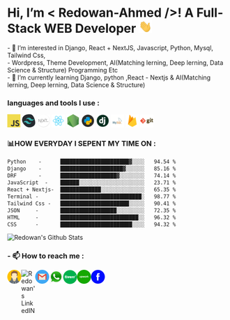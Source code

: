 <div align="left">
<h1> Hi, I’m < Redowan-Ahmed />! A Full-Stack WEB Developer <img src="https://github.com/Redowan-Ahmed/Redowan-Ahmed/blob/master/Hi.gif" width="30"></h1>
</div>
<div align="left">
- 👀 I’m interested in Django, React + NextJS, Javascript, Python, Mysql, Tailwind Css, <br/>
- Wordpress, Theme Development, AI(Matching lerning, Deep lerning, Data Science & Structure) Programming Etc <br/>
- 🌱 I’m currently learning Django, python ,React - Nextjs & AI(Matching lerning, Deep lerning, Data Science & Structure) <br/>
<div align="left">
<h3>languages and tools I use :</h3>

<code><img height="30" src="https://raw.githubusercontent.com/github/explore/80688e429a7d4ef2fca1e82350fe8e3517d3494d/topics/javascript/javascript.png"></code>
<code><img height="30" src="https://github.com/Redowan-Ahmed/Redowan-Ahmed/blob/master/Tailwind-img.png"></code>
<code><img height="30" src="https://github.com/Redowan-Ahmed/Redowan-Ahmed/blob/master/nextjs-boilerplate-logo.webp"></code>
<code><img height="30" src="https://raw.githubusercontent.com/github/explore/80688e429a7d4ef2fca1e82350fe8e3517d3494d/topics/react/react.png"></code>
<code><img height="30" src="https://raw.githubusercontent.com/github/explore/80688e429a7d4ef2fca1e82350fe8e3517d3494d/topics/nodejs/nodejs.png"></code>
<code><img height="30" src="https://github.com/Redowan-Ahmed/Redowan-Ahmed/blob/master/python.jpg"></code>
<code><img height="30" src="https://github.com/Redowan-Ahmed/Redowan-Ahmed/blob/master/django-icon-0.jpg"></code>
<code><img height="30" src="https://raw.githubusercontent.com/github/explore/80688e429a7d4ef2fca1e82350fe8e3517d3494d/topics/mysql/mysql.png"></code>
<code><img height="30" src="https://raw.githubusercontent.com/github/explore/80688e429a7d4ef2fca1e82350fe8e3517d3494d/topics/firebase/firebase.png"></code>
<code><img height="30" src="https://raw.githubusercontent.com/github/explore/80688e429a7d4ef2fca1e82350fe8e3517d3494d/topics/git/git.png"></code>
</div>
<div align="left">
<h3> 📊HOW EVERYDAY I SEPENT MY TIME ON :</h3>
<!--START_SECTION:waka-->

```text
Python    -      ██████████████████████▓░░░░   94.54 %
Django    -      ████████████████████▓░░░░░░   85.16 %
DRF       -      ██████████████████▓░░░░░░░░   74.14 %
JavaScript  -    ██████░░░░░░░░░░░░░░░░░░░░░   23.71 %
React + Nextjs-  █████████████░░░░░░░░░░░░░░   65.35 %
Terminal -       ██████████████████████████░   98.77 %
Tailwind Css -   ██████████████████████░░░░░   90.41 %
JSON     -       ██████████████████░░░░░░░░░   72.35 %
HTML     -       █████████████████████████░░   96.32 %
CSS      -       ███████████████████████░░░░   94.32 %
```

<!--END_SECTION:waka-->
 </div>
 </div>
<div align="left">
<img  src="https://github-readme-stats.vercel.app/api?username=Redowan-Ahmed&include_all_commits=true&count_private=true&show_icons=true&line_height=20&title_color=7A7ADB&icon_color=2234AE&text_color=D3D3D3&bg_color=0,000000,130F40" alt="Redowan's Github Stats">
 </div>
 <h3> - 📫 How to reach me : </h3>
 <a href="https://redowan-ahmed.github.io/Portfolio/">
  <img align="left" alt="Redowan's Portfolio website" width="32px" src="https://github.com/Redowan-Ahmed/Redowan-Ahmed/blob/master/redowan-ahmed.jpg" />
</a>
<a href="https://www.linkedin.com/in/dev-redowa-ahmed/">
  <img align="left" alt="Redowan's LinkedIN" width="32px" src="https://raw.githubusercontent.com/peterthehan/peterthehan/master/assets/linkedin.svg" />
</a>
<a href="mailto:redowan.ahmed.dev@gmail.com">
  <img align="left" alt="Redowan's email" width="32px" src="https://github.com/Redowan-Ahmed/Redowan-Ahmed/blob/master/gmail.png" />
</a>
<a href="https://wa.me/8801632398271">
  <img align="left" alt="Redowan's whatsapp" width="32px" src="https://github.com/Redowan-Ahmed/Redowan-Ahmed/blob/master/whatsapp.png" />
</a>
<a href="https://www.fiverr.com/web_dev_redowan">
  <img align="left" alt="Redowan's fiverr" width="32px" src="https://github.com/Redowan-Ahmed/Redowan-Ahmed/blob/master/fiverr.png" />
</a>
<a href="https://www.upwork.com/freelancers/~01d3b0dd2146b04774">
  <img align="left" alt="Redowan's upwork" width="32px" src="https://github.com/Redowan-Ahmed/Redowan-Ahmed/blob/master/upwork.png" />
</a>
<a href="https://www.facebook.com/DevRedowanAhmed">
  <img align="left" alt="Redowan's Facebook" width="32px" src="https://github.com/Redowan-Ahmed/Redowan-Ahmed/blob/master/Facebook_Logo.png" />
</a>

